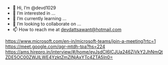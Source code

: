 - 👋 Hi, I’m @devd1029
- 👀 I’m interested in ...
- 🌱 I’m currently learning ...
- 💞️ I’m looking to collaborate on ...
- 📫 How to reach me at devdattsawant@hotmail.com

<!---
devd1029/devd1029 is a ✨ special ✨ repository because its `README.md` (this file) appears on your GitHub profile.
You can click the Preview link to take a look at your changes.
--->


https://www.microsoft.com/en-in/microsoft-teams/join-a-meeting?rtc=1
https://meet.google.com/qgr-mtdh-tpa?hs=224
https://ams.hirepro.in/interview/#/home/eyJsdCI6ICJUa246ZjVkY2JhNmQtZDE5OC00ZWJlLWE4YzktZmZlNjAxYTc4ZTA5In0=
